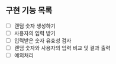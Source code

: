 ## 구현 기능 목록
- [ ] 랜덤 숫자 생성하기
- [ ] 사용자의 입력 받기
- [ ] 입력받은 숫자 유효성 검사
- [ ] 랜덤 숫자와 사용자의 입력 비교 및 결과 출력
- [ ] 예외처리 